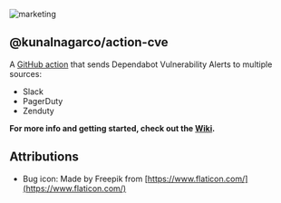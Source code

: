 ![marketing](https://user-images.githubusercontent.com/2741371/129468484-bc0cb5f5-1db5-4ea0-96c6-7f1d2d0aa347.png)

## @kunalnagarco/action-cve

A [GitHub action](https://github.com/features/actions) that sends Dependabot Vulnerability Alerts to multiple sources:

- Slack
- PagerDuty
- Zenduty

**For more info and getting started, check out the [Wiki](https://github.com/kunalnagarco/action-cve/wiki).**

## Attributions

- Bug icon: Made by Freepik from [https://www.flaticon.com/](https://www.flaticon.com/)

